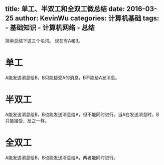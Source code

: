 title: 单工、半双工和全双工微总结
date: 2016-03-25
author:  KevinWu
categories: 计算机基础
tags: 
	- 基础知识
	- 计算机网络
	- 总结
---
简单总结下这三个名词。
现在有A和B。
# 单工
A能发送消息给B，B只能接受A的消息，B不能给A发消息。

# 半双工
A能发送消息给B，B也能发送消息给A，但不能同时进行，当A在发送消息时，B只能接受，反之一样。

# 全双工
A能发送消息给B，B也能发送消息给A，两者能同时进行。
